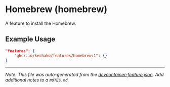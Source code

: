 
# Homebrew (homebrew)

A feature to install the Homebrew.

## Example Usage

```json
"features": {
    "ghcr.io/kechako/features/homebrew:1": {}
}
```





---

_Note: This file was auto-generated from the [devcontainer-feature.json](https://github.com/kechako/features/blob/main/src/homebrew/devcontainer-feature.json).  Add additional notes to a `NOTES.md`._
